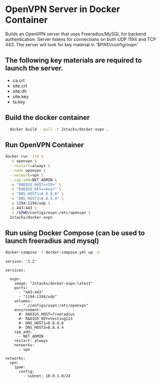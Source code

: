 # OpenVPN Server in Docker Container

Builds an OpenVPN server that uses Freeradius/MySQL for backend authentication.
Server listens for connections on both UDP 1194 and TCP 443.  The server will look
for key material in '$PWD/config/ovpn'

## The following key materials are required to launch the server.
  - ca.crt  
  - site.crt  
  - site.dh  
  - site.key  
  - ta.key

## Build the docker container
```bash
  docker build --pull -t 2stacks/docker-ovpn .
```

## Run OpenVPN Container
```bash
docker run -itd \
  -h openvpn \
  --restart=always \
  --name openvpn \
  --network=vpn \
  --cap-add=NET_ADMIN \
  -e "RADIUS_HOST=<IP>" \
  -e "RADIUS_KEY=<key>" \
  -e "DNS_HOST1=8.8.8.8" \
  -e "DNS_HOST2=8.8.4.4" \
  -p 1194:1194/udp \
  -p 443:443 \
  -v /$PWD/configs/ovpn:/etc/openvpn \
  2stacks/docker-ovpn
```

## Run using Docker Compose (can be used to launch freeradius and mysql)
```bash
docker-compose -f docker-compose.yml up -d
```

    version: '3.2'
    
    services:
    
      ovpn:
        image: "2stacks/docker-ovpn:latest"
        ports:
          - "443:443"
          - "1194:1194/udp"
        volumes:
          - "./configs/ovpn:/etc/openvpn"
        environment:
          #- RADIUS_HOST=freeradius
          #- RADIUS_KEY=testing123
          #- DNS_HOST1=8.8.8.8
          #- DNS_HOST2=8.8.4.4
        cap_add:
          - NET_ADMIN
        restart: always
        networks:
          - vpn
    
    networks:
      vpn:
        ipam:
          config:
            - subnet: 10.0.1.0/24
